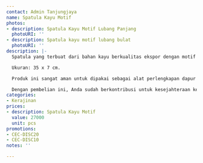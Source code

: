 ```yaml
---
contact: Admin Tanjungjaya
name: Spatula Kayu Motif
photos:
- description: Spatula Kayu Motif Lubang Panjang
  photoURI: ''
- description: Spatula kayu motif lubang bulat
  photoURI: ''
description: |-
  Spatula yang terbuat dari bahan kayu berkualitas ekspor dengan motif yang cantik. Produk ini dibuat oleh para pengrajin terampil di destinasi wisata Tanjung Lesung.

  Ukuran: 35 x 7 cm.

  Produk ini sangat aman untuk dipakai sebagai alat perlengkapan dapur karena tidak dilapisi dengan bahan kimia yang berbahaya. Kami menggunakan bahan pelapis permukaan kayu 100% natural biopolish food grade sehingga Anda dapat menggunakannya sebagai alat perlengkapan dapur yang aman.

  Dengan pembelian ini, Anda sudah berkontribusi untuk kesejahteraan kelompok masyarakat di desa kami.
categories:
- Kerajinan
prices:
- description: Spatula Kayu Motif
  value: 27000
  unit: pcs
promotions:
- CEC-DISC20
- CEC-DISC10
notes: ''

---
```

